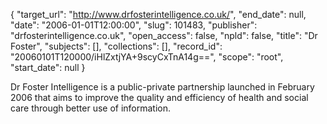 {
  "target_url": "http://www.drfosterintelligence.co.uk/", 
  "end_date": null, 
  "date": "2006-01-01T12:00:00", 
  "slug": 101483, 
  "publisher": "drfosterintelligence.co.uk", 
  "open_access": false, 
  "npld": false, 
  "title": "Dr Foster", 
  "subjects": [], 
  "collections": [], 
  "record_id": "20060101T120000/iHlZxtjYA+9scyCxTnA14g==", 
  "scope": "root", 
  "start_date": null
}

Dr Foster Intelligence is a public-private partnership launched in February 2006 that aims to improve the quality and efficiency of health and social care through better use of information.
